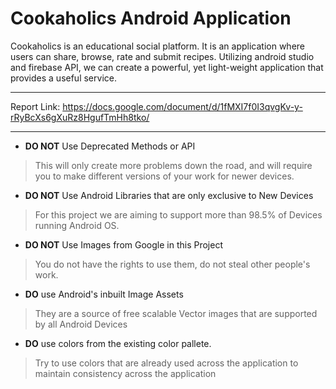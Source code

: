 # Cookaholics Android Application

Cookaholics is an educational social platform. 
It is an application where users can share, browse, rate and submit recipes. 
Utilizing android studio and firebase API, we can create a powerful, yet light-weight application that provides a useful service.

---

Report Link: https://docs.google.com/document/d/1fMXI7f0I3qvgKv-y-rRyBcXs6gXuRz8HgufTmHh8tko/

---


- **DO NOT** Use Deprecated Methods or API
> This will only create more problems down the road, and will require you to make different versions of your work for newer devices. 
- **DO NOT** Use Android Libraries that are only exclusive to New Devices
> For this project we are aiming to support more than 98.5% of Devices running Android OS.
- **DO NOT** Use Images from Google in this Project
> You do not have the rights to use them, do not steal other people's work.


- **DO** use Android's inbuilt Image Assets
> They are a source of free scalable Vector images that are supported by all Android Devices
- **DO** use colors from the existing color pallete.
> Try to use colors that are already used across the application to maintain consistency across the application
